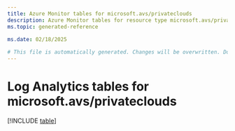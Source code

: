 ```yaml
---
title: Azure Monitor tables for microsoft.avs/privateclouds
description: Azure Monitor tables for resource type microsoft.avs/privateclouds
ms.topic: generated-reference
   
ms.date: 02/18/2025

# This file is automatically generated. Changes will be overwritten. Do not change this file directly.
---
```


# Log Analytics tables for microsoft.avs/privateclouds  

[!INCLUDE [table](~/reusable-content/ce-skilling/azure/includes/azure-monitor/reference/tables/microsoft-avs_privateclouds-include.md)]

